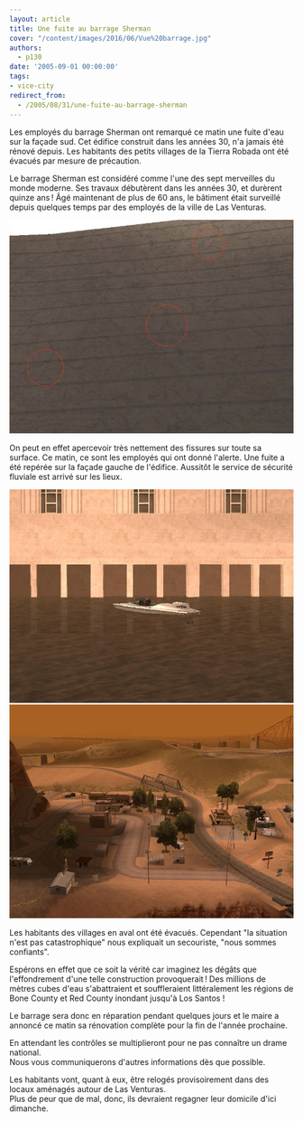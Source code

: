 ```yaml
---
layout: article
title: Une fuite au barrage Sherman
cover: "/content/images/2016/06/Vue%20barrage.jpg"
authors:
  - p130
date: '2005-09-01 00:00:00'
tags:
- vice-city
redirect_from:
  - /2005/08/31/une-fuite-au-barrage-sherman
---
```


Les employés du barrage Sherman ont remarqué ce matin une fuite d'eau sur la façade sud. Cet édifice construit dans les années 30, n'a jamais été rénové depuis. Les habitants des petits villages de la Tierra Robada ont été évacués par mesure de précaution.

Le barrage Sherman est considéré comme l'une des sept merveilles du monde moderne. Ses travaux débutèrent dans les années 30, et durèrent quinze ans ! Âgé maintenant de plus de 60 ans, le bâtiment était surveillé depuis quelques temps par des employés de la ville de Las Venturas.

![](/content/images/2005/01/fissure.jpg)

On peut en effet apercevoir très nettement des fissures sur toute sa surface. Ce matin, ce sont les employés qui ont donné l'alerte. Une fuite a été repérée sur la façade gauche de l'édifice. Aussitôt le service de sécurité fluviale est arrivé sur les lieux.

![](/content/images/2005/01/garde%20cote.jpg)
![](/content/images/2005/01/Vilage%20robada.jpg)

Les habitants des villages en aval ont été évacués. Cependant "la situation n'est pas catastrophique" nous expliquait un secouriste, "nous sommes confiants".

Espérons en effet que ce soit la vérité car imaginez les dégâts que l'effondrement d'une telle construction provoquerait ! Des millions de mètres cubes d'eau s'abattraient et souffleraient littéralement les régions de Bone County et Red County inondant jusqu'à Los Santos !

Le barrage sera donc en réparation pendant quelques jours et le maire a annoncé ce matin sa rénovation complète pour la fin de l'année prochaine.

En attendant les contrôles se multiplieront pour ne pas connaître un drame national.  
Nous vous communiquerons d'autres informations dès que possible.

Les habitants vont, quant à eux, être relogés provisoirement dans des locaux aménagés autour de Las Venturas.  
Plus de peur que de mal, donc, ils devraient regagner leur domicile d'ici dimanche.